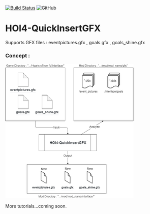 [![Build Status](https://travis-ci.org/pongmadee/HOI4-QuickInsertGFX.svg?branch=master)](https://travis-ci.org/pongmadee/HOI4-QuickInsertGFX)
![GitHub](https://img.shields.io/github/license/pongmadee/HOI4-QuickInsertGFX.svg)

# HOI4-QuickInsertGFX
Supports GFX files : eventpictures.gfx , goals.gfx , goals_shine.gfx

### Concept :

<img src="images/HOI4-QuickInsertGFX-Concept.png" width="80%">

More tutorials...coming soon.
